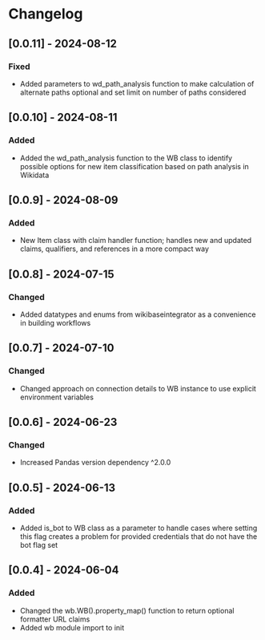 # Changelog

## [0.0.11] - 2024-08-12
### Fixed
- Added parameters to wd_path_analysis function to make calculation of alternate paths optional and set limit on number of paths considered

## [0.0.10] - 2024-08-11
### Added
- Added the wd_path_analysis function to the WB class to identify possible options for new item classification based on path analysis in Wikidata

## [0.0.9] - 2024-08-09
### Added
- New Item class with claim handler function; handles new and updated claims, qualifiers, and references in a more compact way

## [0.0.8] - 2024-07-15
### Changed
- Added datatypes and enums from wikibaseintegrator as a convenience in building workflows

## [0.0.7] - 2024-07-10
### Changed
- Changed approach on connection details to WB instance to use explicit environment variables

## [0.0.6] - 2024-06-23
### Changed
- Increased Pandas version dependency ^2.0.0

## [0.0.5] - 2024-06-13
### Added
- Added is_bot to WB class as a parameter to handle cases where setting this flag creates a problem for provided credentials that do not have the bot flag set

## [0.0.4] - 2024-06-04
### Added
- Changed the wb.WB().property_map() function to return optional formatter URL claims
- Added wb module import to init